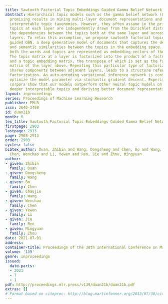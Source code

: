 ```yaml
---
title: Sawtooth Factorial Topic Embeddings Guided Gamma Belief Network
abstract: Hierarchical topic models such as the gamma belief network (GBN) have delivered
  promising results in mining multi-layer document representations and discovering
  interpretable topic taxonomies. However, they often assume in the prior that the
  topics at each layer are independently drawn from the Dirichlet distribution, ignoring
  the dependencies between the topics both at the same layer and across different
  layers. To relax this assumption, we propose sawtooth factorial topic embedding
  guided GBN, a deep generative model of documents that captures the dependencies
  and semantic similarities between the topics in the embedding space. Specifically,
  both the words and topics are represented as embedding vectors of the same dimension.
  The topic matrix at a layer is factorized into the product of a factor loading matrix
  and a topic embedding matrix, the transpose of which is set as the factor loading
  matrix of the layer above. Repeating this particular type of factorization, which
  shares components between adjacent layers, leads to a structure referred to as sawtooth
  factorization. An auto-encoding variational inference network is constructed to
  optimize the model parameter via stochastic gradient descent. Experiments on big
  corpora show that our models outperform other neural topic models on extracting
  deeper interpretable topics and deriving better document representations.
layout: inproceedings
series: Proceedings of Machine Learning Research
publisher: PMLR
issn: 2640-3498
id: duan21b
month: 0
tex_title: Sawtooth Factorial Topic Embeddings Guided Gamma Belief Network
firstpage: 2903
lastpage: 2913
page: 2903-2913
order: 2903
cycles: false
bibtex_author: Duan, Zhibin and Wang, Dongsheng and Chen, Bo and Wang, Chaojie and
  Chen, Wenchao and Li, Yewen and Ren, Jie and Zhou, Mingyuan
author:
- given: Zhibin
  family: Duan
- given: Dongsheng
  family: Wang
- given: Bo
  family: Chen
- given: Chaojie
  family: Wang
- given: Wenchao
  family: Chen
- given: Yewen
  family: Li
- given: Jie
  family: Ren
- given: Mingyuan
  family: Zhou
date: 2021-07-01
address:
container-title: Proceedings of the 38th International Conference on Machine Learning
volume: '139'
genre: inproceedings
issued:
  date-parts:
  - 2021
  - 7
  - 1
pdf: http://proceedings.mlr.press/v139/duan21b/duan21b.pdf
extras: []
# Format based on citeproc: http://blog.martinfenner.org/2013/07/30/citeproc-yaml-for-bibliographies/
---
```

